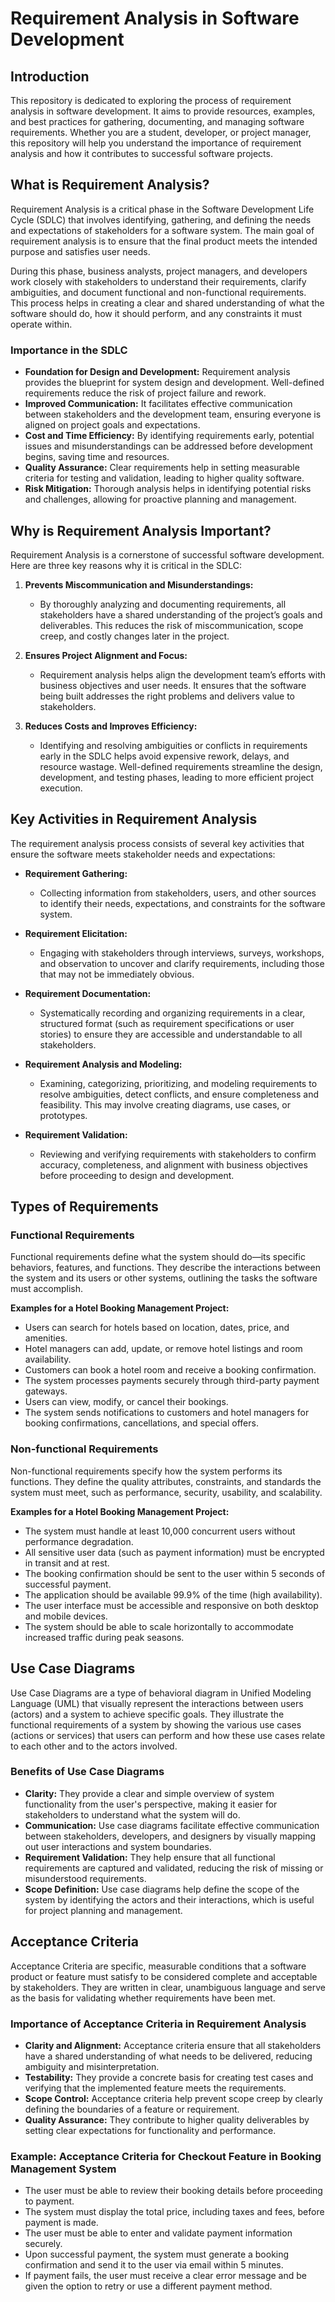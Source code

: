 # Requirement Analysis in Software Development

## Introduction

This repository is dedicated to exploring the process of requirement analysis in software development. It aims to provide resources, examples, and best practices for gathering, documenting, and managing software requirements. Whether you are a student, developer, or project manager, this repository will help you understand the importance of requirement analysis and how it contributes to successful software projects.

## What is Requirement Analysis?

Requirement Analysis is a critical phase in the Software Development Life Cycle (SDLC) that involves identifying, gathering, and defining the needs and expectations of stakeholders for a software system. The main goal of requirement analysis is to ensure that the final product meets the intended purpose and satisfies user needs.

During this phase, business analysts, project managers, and developers work closely with stakeholders to understand their requirements, clarify ambiguities, and document functional and non-functional requirements. This process helps in creating a clear and shared understanding of what the software should do, how it should perform, and any constraints it must operate within.

### Importance in the SDLC

- **Foundation for Design and Development:** Requirement analysis provides the blueprint for system design and development. Well-defined requirements reduce the risk of project failure and rework.
- **Improved Communication:** It facilitates effective communication between stakeholders and the development team, ensuring everyone is aligned on project goals and expectations.
- **Cost and Time Efficiency:** By identifying requirements early, potential issues and misunderstandings can be addressed before development begins, saving time and resources.
- **Quality Assurance:** Clear requirements help in setting measurable criteria for testing and validation, leading to higher quality software.
- **Risk Mitigation:** Thorough analysis helps in identifying potential risks and challenges, allowing for proactive planning and management.

## Why is Requirement Analysis Important?

Requirement Analysis is a cornerstone of successful software development. Here are three key reasons why it is critical in the SDLC:

1. **Prevents Miscommunication and Misunderstandings:**
	- By thoroughly analyzing and documenting requirements, all stakeholders have a shared understanding of the project’s goals and deliverables. This reduces the risk of miscommunication, scope creep, and costly changes later in the project.

2. **Ensures Project Alignment and Focus:**
	- Requirement analysis helps align the development team’s efforts with business objectives and user needs. It ensures that the software being built addresses the right problems and delivers value to stakeholders.

3. **Reduces Costs and Improves Efficiency:**
	- Identifying and resolving ambiguities or conflicts in requirements early in the SDLC helps avoid expensive rework, delays, and resource wastage. Well-defined requirements streamline the design, development, and testing phases, leading to more efficient project execution.

## Key Activities in Requirement Analysis

The requirement analysis process consists of several key activities that ensure the software meets stakeholder needs and expectations:

- **Requirement Gathering:**
	- Collecting information from stakeholders, users, and other sources to identify their needs, expectations, and constraints for the software system.

- **Requirement Elicitation:**
	- Engaging with stakeholders through interviews, surveys, workshops, and observation to uncover and clarify requirements, including those that may not be immediately obvious.

- **Requirement Documentation:**
	- Systematically recording and organizing requirements in a clear, structured format (such as requirement specifications or user stories) to ensure they are accessible and understandable to all stakeholders.

- **Requirement Analysis and Modeling:**
	- Examining, categorizing, prioritizing, and modeling requirements to resolve ambiguities, detect conflicts, and ensure completeness and feasibility. This may involve creating diagrams, use cases, or prototypes.

- **Requirement Validation:**
	- Reviewing and verifying requirements with stakeholders to confirm accuracy, completeness, and alignment with business objectives before proceeding to design and development.


## Types of Requirements

### Functional Requirements

Functional requirements define what the system should do—its specific behaviors, features, and functions. They describe the interactions between the system and its users or other systems, outlining the tasks the software must accomplish.

**Examples for a Hotel Booking Management Project:**
- Users can search for hotels based on location, dates, price, and amenities.
- Hotel managers can add, update, or remove hotel listings and room availability.
- Customers can book a hotel room and receive a booking confirmation.
- The system processes payments securely through third-party payment gateways.
- Users can view, modify, or cancel their bookings.
- The system sends notifications to customers and hotel managers for booking confirmations, cancellations, and special offers.

### Non-functional Requirements

Non-functional requirements specify how the system performs its functions. They define the quality attributes, constraints, and standards the system must meet, such as performance, security, usability, and scalability.

**Examples for a Hotel Booking Management Project:**
- The system must handle at least 10,000 concurrent users without performance degradation.
- All sensitive user data (such as payment information) must be encrypted in transit and at rest.
- The booking confirmation should be sent to the user within 5 seconds of successful payment.
- The application should be available 99.9% of the time (high availability).
- The user interface must be accessible and responsive on both desktop and mobile devices.
- The system should be able to scale horizontally to accommodate increased traffic during peak seasons.

## Use Case Diagrams

Use Case Diagrams are a type of behavioral diagram in Unified Modeling Language (UML) that visually represent the interactions between users (actors) and a system to achieve specific goals. They illustrate the functional requirements of a system by showing the various use cases (actions or services) that users can perform and how these use cases relate to each other and to the actors involved.

### Benefits of Use Case Diagrams

- **Clarity:** They provide a clear and simple overview of system functionality from the user's perspective, making it easier for stakeholders to understand what the system will do.
- **Communication:** Use case diagrams facilitate effective communication between stakeholders, developers, and designers by visually mapping out user interactions and system boundaries.
- **Requirement Validation:** They help ensure that all functional requirements are captured and validated, reducing the risk of missing or misunderstood requirements.
- **Scope Definition:** Use case diagrams help define the scope of the system by identifying the actors and their interactions, which is useful for project planning and management.
## Acceptance Criteria

Acceptance Criteria are specific, measurable conditions that a software product or feature must satisfy to be considered complete and acceptable by stakeholders. They are written in clear, unambiguous language and serve as the basis for validating whether requirements have been met.

### Importance of Acceptance Criteria in Requirement Analysis

- **Clarity and Alignment:** Acceptance criteria ensure that all stakeholders have a shared understanding of what needs to be delivered, reducing ambiguity and misinterpretation.
- **Testability:** They provide a concrete basis for creating test cases and verifying that the implemented feature meets the requirements.
- **Scope Control:** Acceptance criteria help prevent scope creep by clearly defining the boundaries of a feature or requirement.
- **Quality Assurance:** They contribute to higher quality deliverables by setting clear expectations for functionality and performance.

### Example: Acceptance Criteria for Checkout Feature in Booking Management System

- The user must be able to review their booking details before proceeding to payment.
- The system must display the total price, including taxes and fees, before payment is made.
- The user must be able to enter and validate payment information securely.
- Upon successful payment, the system must generate a booking confirmation and send it to the user via email within 5 minutes.
- If payment fails, the user must receive a clear error message and be given the option to retry or use a different payment method.